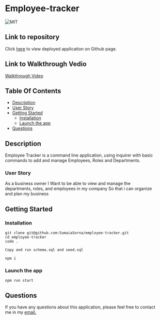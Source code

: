 # Employee-tracker

![MIT](https://img.shields.io/static/v1?label=MIT&message=License&color=Green)

## Link to repository

Click [here](https://github.com/SumaiaSorna/employee-tracker/tree/dev) to view deployed application on Github page.

## Link to Walkthrough Vedio

<a href="https://drive.google.com/drive/u/0/folders/1d_k7_OuoK3SC4kmhqX_h983h-bFf-NsD">Walkthrough Video</a>

## Table Of Contents

- [Description](#description)
- [User Story](#user-story)
- [Getting Started](#getting-started)
  - [Installation](#installation)
  - [Launch the app](#launch-the-app)
- [Questions](#questions)

## Description

Employee Tracker is a command line application, using inquirer with basic commands to add and manage Employees, Roles and Departments.

### User Story

As a business owner
I Want to be able to view and manage the departments, roles, and employees in my company
So that i can organize and plan my business

## Getting Started

### Installation

```
git clone git@github.com:SumaiaSorna/employee-tracker.git
cd employee-tracker
code .

Copy and run schema.sql and seed.sql

npm i
```

### Launch the app

```
npm run start
```

## Questions

If you have any questions about this application, please feel free to contact me in my <a href="mailto:sorna.sumaia@gmail.com">email.</a>
